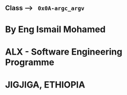 ## Class --> ``` 0x0A-argc_argv```
# By Eng Ismail Mohamed
# ALX - Software Engineering Programme
# JIGJIGA, ETHIOPIA
